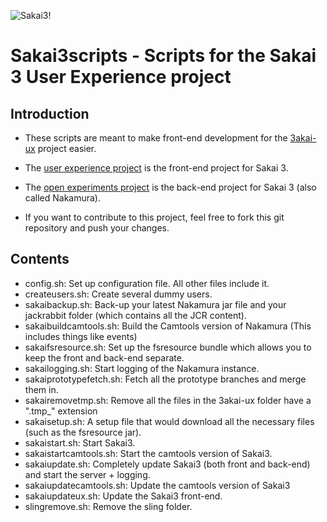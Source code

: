 ![Sakai3!](http://3akai.sakaiproject.org/dev/_images/sakai_logo_index.png)

Sakai3scripts - Scripts for the Sakai 3 User Experience project
================================

Introduction
---------------------------------------

* These scripts are meant to make front-end development for the [3akai-ux][3akaiux] project easier.

* The [user experience project][3akaiux] is the front-end project for Sakai 3.

* The [open experiments project][openexperiments] is the back-end project for Sakai 3 (also called Nakamura).

* If you want to contribute to this project, feel free to fork this git repository and push your changes.

Contents
---------------------------------------

* config.sh: Set up configuration file. All other files include it.
* createusers.sh: Create several dummy users.
* sakaibackup.sh: Back-up your latest Nakamura jar file and your jackrabbit folder (which contains all the JCR content).
* sakaibuildcamtools.sh: Build the Camtools version of Nakamura (This includes things like events)
* sakaifsresource.sh: Set up the fsresource bundle which allows you to keep the front and back-end separate.
* sakailogging.sh: Start logging of the Nakamura instance.
* sakaiprototypefetch.sh: Fetch all the prototype branches and merge them in.
* sakairemovetmp.sh: Remove all the files in the 3akai-ux folder have a ".tmp_" extension
* sakaisetup.sh: A setup file that would download all the necessary files (such as the fsresource jar).
* sakaistart.sh: Start Sakai3.
* sakaistartcamtools.sh: Start the camtools version of Sakai3.
* sakaiupdate.sh: Completely update Sakai3 (both front and back-end) and start the server + logging.
* sakaiupdatecamtools.sh: Update the camtools version of Sakai3
* sakaiupdateux.sh: Update the Sakai3 front-end.
* slingremove.sh: Remove the sling folder.

[3akaiux]:			http://github.com/oszkarnagy/3akai-ux
[openexperiments]:	http://github.com/ieb/open-experiments